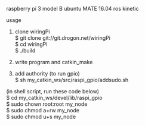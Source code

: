 raspberry pi 3 model B 
ubuntu MATE 16.04
ros kinetic

usage

1. clone wiringPi  
$ git clone git://git.drogon.net/wiringPi  
$ cd wiringPi  
$ ./build  

2. write program and catkin_make

3. add authority (to run gpio)  
$ sh my_catkin_ws/src/raspi_gpio/addsudo.sh <flie> <password> 

(in shell script, run these code below)  
$ cd my_catkin_ws/devel/lib/raspi_gpio  
$ sudo chown root:root my_node  
$ sudo chmod a+rw my_node  
$ sudo chmod u+s my_node  
